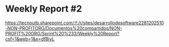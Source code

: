 # Weekly Report #2
https://tecnoutb.sharepoint.com/:f:/r/sites/desarrollodesoftware2281202510-NON-PROFITORG/Documentos%20compartidos/NON-PROFIT%20ORG/Sprint%20%233/Weekly%20Report?csf=1&web=1&e=dfBiyL